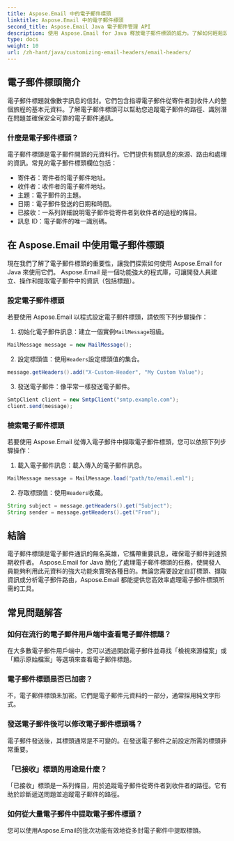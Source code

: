 ```yaml
---
title: Aspose.Email 中的電子郵件標頭
linktitle: Aspose.Email 中的電子郵件標頭
second_title: Aspose.Email Java 電子郵件管理 API
description: 使用 Aspose.Email for Java 釋放電子郵件標頭的威力。了解如何輕鬆設定和檢索電子郵件標頭。
type: docs
weight: 10
url: /zh-hant/java/customizing-email-headers/email-headers/
---
```


## 電子郵件標頭簡介

電子郵件標題就像數字訊息的信封。它們包含指導電子郵件從寄件者到收件人的整個旅程的基本元資料。了解電子郵件標頭可以幫助您追蹤電子郵件的路徑、識別潛在問題並確保安全可靠的電子郵件通訊。

### 什麼是電子郵件標頭？

電子郵件標頭是電子郵件開頭的元資料行。它們提供有關訊息的來源、路由和處理的資訊。常見的電子郵件標頭欄位包括：

- 寄件者：寄件者的電子郵件地址。
- 收件者：收件者的電子郵件地址。
- 主題：電子郵件的主題。
- 日期：電子郵件發送的日期和時間。
- 已接收：一系列詳細說明電子郵件從寄件者到收件者的過程的條目。
- 訊息 ID：電子郵件的唯一識別碼。

## 在 Aspose.Email 中使用電子郵件標頭

現在我們了解了電子郵件標頭的重要性，讓我們探索如何使用 Aspose.Email for Java 來使用它們。 Aspose.Email 是一個功能強大的程式庫，可讓開發人員建立、操作和提取電子郵件中的資訊（包括標題）。

### 設定電子郵件標頭

若要使用 Aspose.Email 以程式設定電子郵件標頭，請依照下列步驟操作：

1. 初始化電子郵件訊息：建立一個實例`MailMessage`班級。

```java
MailMessage message = new MailMessage();
```

2. 設定標頭值：使用`Headers`設定標頭值的集合。

```java
message.getHeaders().add("X-Custom-Header", "My Custom Value");
```

3. 發送電子郵件：像平常一樣發送電子郵件。

```java
SmtpClient client = new SmtpClient("smtp.example.com");
client.send(message);
```

### 檢索電子郵件標頭

若要使用 Aspose.Email 從傳入電子郵件中擷取電子郵件標頭，您可以依照下列步驟操作：

1. 載入電子郵件訊息：載入傳入的電子郵件訊息。

```java
MailMessage message = MailMessage.load("path/to/email.eml");
```

2. 存取標頭值：使用`Headers`收藏。

```java
String subject = message.getHeaders().get("Subject");
String sender = message.getHeaders().get("From");
```

## 結論

電子郵件標頭是電子郵件通訊的無名英雄，它攜帶重要訊息，確保電子郵件到達預期收件者。 Aspose.Email for Java 簡化了處理電子郵件標頭的任務，使開發人員能夠利用此元資料的強大功能來實現各種目的。無論您需要設定自訂標頭、擷取資訊或分析電子郵件路由，Aspose.Email 都能提供您高效率處理電子郵件標頭所需的工具。

## 常見問題解答

### 如何在流行的電子郵件用戶端中查看電子郵件標題？

在大多數電子郵件用戶端中，您可以透過開啟電子郵件並尋找「檢視來源檔案」或「顯示原始檔案」等選項來查看電子郵件標題。

### 電子郵件標頭是否已加密？

不，電子郵件標頭未加密。它們是電子郵件元資料的一部分，通常採用純文字形式。

### 發送電子郵件後可以修改電子郵件標頭嗎？

電子郵件發送後，其標頭通常是不可變的。在發送電子郵件之前設定所需的標頭非常重要。

### 「已接收」標頭的用途是什麼？

「已接收」標頭是一系列條目，用於追蹤電子郵件從寄件者到收件者的路徑。它有助於診斷遞送問題並追蹤電子郵件的路徑。

### 如何從大量電子郵件中提取電子郵件標頭？

您可以使用Aspose.Email的批次功能有效地從多封電子郵件中提取標頭。